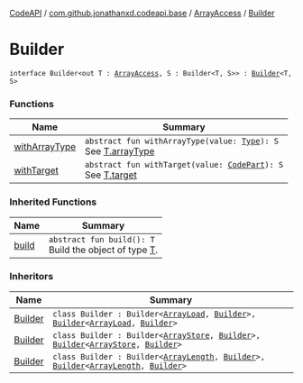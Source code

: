[CodeAPI](../../../index.md) / [com.github.jonathanxd.codeapi.base](../../index.md) / [ArrayAccess](../index.md) / [Builder](.)

# Builder

`interface Builder<out T : `[`ArrayAccess`](../index.md)`, S : Builder<T, S>> : `[`Builder`](../../../com.github.jonathanxd.codeapi.builder/-builder/index.md)`<T, S>`

### Functions

| Name | Summary |
|---|---|
| [withArrayType](with-array-type.md) | `abstract fun withArrayType(value: `[`Type`](http://docs.oracle.com/javase/6/docs/api/java/lang/reflect/Type.html)`): S`<br>See [T.arrayType](../array-type.md) |
| [withTarget](with-target.md) | `abstract fun withTarget(value: `[`CodePart`](../../../com.github.jonathanxd.codeapi/-code-part/index.md)`): S`<br>See [T.target](../target.md) |

### Inherited Functions

| Name | Summary |
|---|---|
| [build](../../../com.github.jonathanxd.codeapi.builder/-builder/build.md) | `abstract fun build(): T`<br>Build the object of type [T](#). |

### Inheritors

| Name | Summary |
|---|---|
| [Builder](../../-array-load/-builder/index.md) | `class Builder : Builder<`[`ArrayLoad`](../../-array-load/index.md)`, `[`Builder`](../../-array-load/-builder/index.md)`>, `[`Builder`](../../-typed/-builder/index.md)`<`[`ArrayLoad`](../../-array-load/index.md)`, `[`Builder`](../../-array-load/-builder/index.md)`>` |
| [Builder](../../-array-store/-builder/index.md) | `class Builder : Builder<`[`ArrayStore`](../../-array-store/index.md)`, `[`Builder`](../../-array-store/-builder/index.md)`>, `[`Builder`](../../-value-holder/-builder/index.md)`<`[`ArrayStore`](../../-array-store/index.md)`, `[`Builder`](../../-array-store/-builder/index.md)`>` |
| [Builder](../../-array-length/-builder/index.md) | `class Builder : Builder<`[`ArrayLength`](../../-array-length/index.md)`, `[`Builder`](../../-array-length/-builder/index.md)`>, `[`Builder`](../../-typed/-builder/index.md)`<`[`ArrayLength`](../../-array-length/index.md)`, `[`Builder`](../../-array-length/-builder/index.md)`>` |

